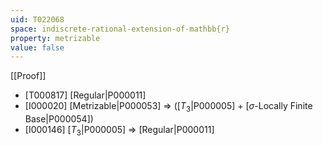 ```yaml
---
uid: T022068
space: indiscrete-rational-extension-of-mathbb{r}
property: metrizable
value: false
---
```

[[Proof]]

* [T000817] [Regular|P000011]
* [I000020] [Metrizable|P000053] => ([$T_3$|P000005] + [$\sigma$-Locally Finite Base|P000054])
* [I000146] [$T_3$|P000005] => [Regular|P000011]

